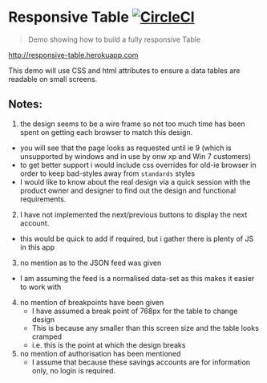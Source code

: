 # Responsive Table [![CircleCI](https://circleci.com/gh/peter-mouland/responsive-table/tree/master.svg?style=svg)](https://circleci.com/gh/peter-mouland/responsive-table/tree/master)

> Demo showing how to build a fully responsive Table

http://responsive-table.herokuapp.com

This demo will use CSS and html attributes to ensure a data tables are readable
on small screens.

## Notes:
 
 1. the design seems to be a wire frame so not too much time has been spent on getting each browser to match this design.
   * you will see that the page looks as requested until ie 9 (which is unsupported by windows and in use by onw xp and Win 7 customers)
   * to get better support i would include css overrides for old-ie browser in order to keep bad-styles away from `standards` styles
   * I would like to know about the real design via a quick session with the product owner and designer to find out the design and functional requirements.
 2.  I have not implemented the next/previous buttons to display the next account.
   * this would be quick to add if required, but i gather there is plenty of JS in this app
 3. no mention as to the JSON feed was given
   * I am assuming the feed is a normalised data-set as this makes it easier to work with
 4. no mention of breakpoints have been given
    * I have assumed a break point of 768px for the table to change design
    * This is because any smaller than this screen size and the table looks cramped 
    * i.e. this is the point at which the design breaks
 5. no mention of authorisation has been mentioned
    * I assume that because these savings accounts are for information only, no login is required.
 
  
